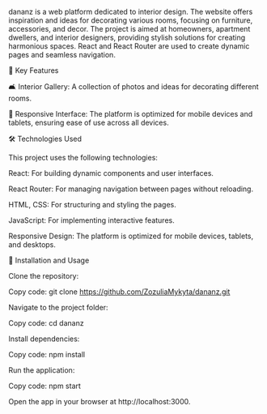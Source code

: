 dananz is a web platform dedicated to interior design. The website offers inspiration and ideas for decorating various rooms, focusing on furniture, accessories, and decor. The project is aimed at homeowners, apartment dwellers, and interior designers, providing stylish solutions for creating harmonious spaces. React and React Router are used to create dynamic pages and seamless navigation.

🔑 Key Features

🛋️ Interior Gallery: A collection of photos and ideas for decorating different rooms.

📱 Responsive Interface: The platform is optimized for mobile devices and tablets, ensuring ease of use across all devices.

🛠️ Technologies Used

This project uses the following technologies:

React: For building dynamic components and user interfaces.

React Router: For managing navigation between pages without reloading.

HTML, CSS: For structuring and styling the pages.

JavaScript: For implementing interactive features.

Responsive Design: The platform is optimized for mobile devices, tablets, and desktops.

🚀 Installation and Usage

Clone the repository:

Copy code: git clone https://github.com/ZozuliaMykyta/dananz.git

Navigate to the project folder:

Copy code: cd dananz

Install dependencies:

Copy code: npm install

Run the application:

Copy code: npm start

Open the app in your browser at http://localhost:3000.
